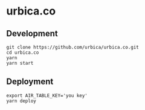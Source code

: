 # urbica.co

## Development

```shell
git clone https://github.com/urbica/urbica.co.git
cd urbica.co
yarn
yarn start
```

## Deployment

```shell
export AIR_TABLE_KEY='you key'
yarn deploy
```
